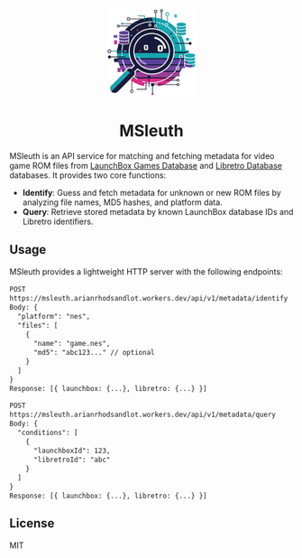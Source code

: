 <p align="center">
  <img src="docs/msleuth.png" alt="logo" width="160" height="160">
  <h1 align="center">MSleuth</h1>
</p>

MSleuth is an API service for matching and fetching metadata for video game ROM files from [LaunchBox Games Database](https://gamesdb.launchbox-app.com/) and [Libretro Database](https://db.libretro.com/) databases. It provides two core functions:

- **Identify**: Guess and fetch metadata for unknown or new ROM files by analyzing file names, MD5 hashes, and platform data.
- **Query**: Retrieve stored metadata by known LaunchBox database IDs and Libretro identifiers.

## Usage
MSleuth provides a lightweight HTTP server with the following endpoints:

```
POST https://msleuth.arianrhodsandlot.workers.dev/api/v1/metadata/identify
Body: {
  "platform": "nes",
  "files": [
    {
      "name": "game.nes",
      "md5": "abc123..." // optional
    }
  ]
}
Response: [{ launchbox: {...}, libretro: {...} }]
```

```
POST https://msleuth.arianrhodsandlot.workers.dev/api/v1/metadata/query
Body: {
  "conditions": [
    {
      "launchboxId": 123,
      "libretroId": "abc"
    }
  ]
}
Response: [{ launchbox: {...}, libretro: {...} }]
```

## License
MIT
